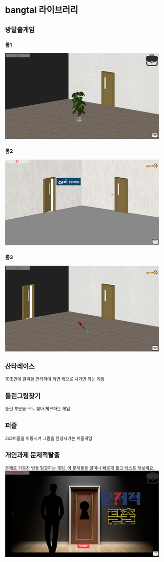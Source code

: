# bangtal 라이브러리 
## 방탈출게임 
### 룸1
![방탈출](https://github.com/taeyk1/bangtal/blob/master/images(%EB%B0%A9%ED%83%88%EC%B6%9C)/1.png)

### 룸2
![방탈출](https://github.com/taeyk1/bangtal/blob/master/images(%EB%B0%A9%ED%83%88%EC%B6%9C)/2.png)

### 룸3
![방탈출](https://github.com/taeyk1/bangtal/blob/master/images(%EB%B0%A9%ED%83%88%EC%B6%9C)/3.png)

## 산타레이스
10초안에 클릭을 연타하여 화면 밖으로 나가면 되는 게임

## 틀린그림찾기
틀린 부분을 모두 찾아 체크하는 게임

## 퍼즐
3x3퍼즐을 이동시켜 그림을 완성시키는 퍼즐게임

## 개인과제 문제적탈출
문제로 가득찬 방을 탈출하는 게임.
이 문제들을 얼마나 빠르게 풀고  테스트 해보세요.
![문제적탈출](https://github.com/taeyk1/bangtal/blob/master/images(%EA%B0%9C%EC%9D%B8%EA%B3%BC%EC%A0%9C%EB%AC%B8%EC%A0%9C%EC%A0%81%ED%83%88%EC%B6%9C)/%ED%99%94%EB%A9%B4.png)
